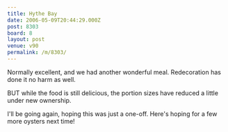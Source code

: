 ```yaml
---
title: Hythe Bay
date: 2006-05-09T20:44:29.000Z
post: 8303
board: 8
layout: post
venue: v90
permalink: /m/8303/
---
```

Normally excellent, and we had another wonderful meal. Redecoration has done it no harm as well.

BUT while the food is still delicious, the portion sizes have reduced a little under new ownership.

I'll be going again, hoping this was just a one-off. Here's hoping for a few more oysters next time!
